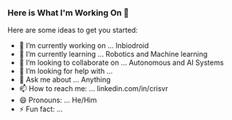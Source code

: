 ### Here is What I'm Working On 👋

Here are some ideas to get you started:

- 🔭 I’m currently working on ... Inbiodroid
- 🌱 I’m currently learning ... Robotics and Machine learning
- 👯 I’m looking to collaborate on ... Autonomous and AI Systems
- 🤔 I’m looking for help with ... 
- 💬 Ask me about ... Anything
- 📫 How to reach me: ... linkedin.com/in/crisvr
- 😄 Pronouns: ... He/Him
- ⚡ Fun fact: ... 

